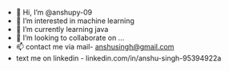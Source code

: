 - 👋 Hi, I’m @anshupy-09
- 👀 I’m interested in machine learning 
- 🌱 I’m currently learning java 
- 💞️ I’m looking to collaborate on ...
- 📫 contact me via mail- anshusingh@gmail.com
- text me on linkedin - 
linkedin.com/in/anshu-singh-95394922a

<!---
anshupy-09/anshupy-09 is a ✨ special ✨ repository because its `README.md` (this file) appears on your GitHub profile.
You can click the Preview link to take a look at your changes.
--->
